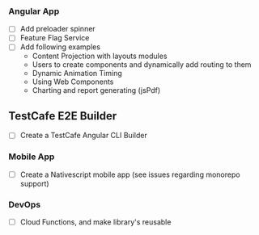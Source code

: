 ### Angular App

- [ ] Add preloader spinner
- [ ] Feature Flag Service
- [ ] Add following examples
  - Content Projection with layouts modules
  - Users to create components and dynamically add routing to them
  - Dynamic Animation Timing
  - Using Web Components
  - Charting and report generating (jsPdf)

## TestCafe E2E Builder

- [ ] Create a TestCafe Angular CLI Builder

### Mobile App

- [ ] Create a Nativescript mobile app (see issues regarding monorepo support)

### DevOps

- [ ] Cloud Functions, and make library's reusable
